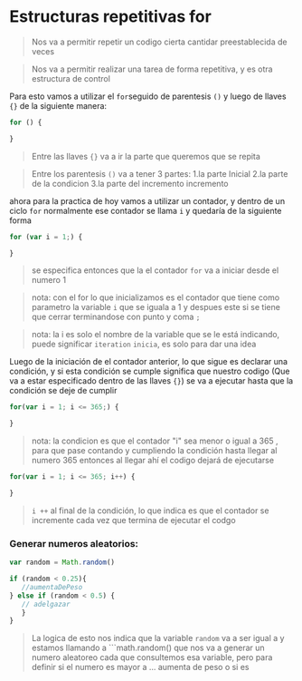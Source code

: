 # Estructuras repetitivas for

>Nos va a permitir repetir un codigo cierta cantidar preestablecida de veces 

> Nos va a permitir realizar una tarea de forma repetitiva, y es otra estructura de control

Para esto vamos a utilizar el ```for```seguido de parentesis ```()``` y luego de llaves ```{}```  de la siguiente manera:

```js
for () {

}
```

> Entre las llaves ```{}``` va a ir la parte que queremos que se repita 

> Entre los parentesis ```()``` va a tener 3 partes:
> 1.la parte Inicial
> 2.la parte de la condicion
> 3.la parte del incremento incremento

ahora para la practica de hoy vamos a utilizar un contador, y dentro de un ciclo ```for``` normalmente ese contador se llama ```i``` y quedaría de la siguiente forma

```js 
for (var i = 1;) { 

}
```
> se especifica entonces que la el contador ```for``` va a iniciar desde el numero 1

>nota: con el for lo que inicializamos es el contador que tiene como parametro la variable ```i``` que se iguala a 1 y despues este si se tiene que cerrar terminandose con punto y coma ```;```

>nota: la i es solo el nombre de la variable que se le está indicando, puede significar ```iteration``` ```inicia```, es solo para dar una idea

Luego de la iniciación de el contador anterior, lo que sigue es declarar una condición, y si esta condición se cumple significa que nuestro codigo (Que va a estar especificado dentro de las llaves ```{}```) se va a ejecutar hasta que la condición se deje de cumplir

```js
for(var i = 1; i <= 365;) {

}
```
>nota: la condicion es que el contador "i" sea menor o igual a 365 , para que pase contando y cumpliendo la condición hasta llegar al numero 365 entonces al llegar ahí el codigo dejará de ejecutarse

```js
for(var i = 1; i <= 365; i++) {

}
```
> ```i ++``` al final de la condición, lo que indica es que el contador se incremente cada vez que termina de ejecutar el codgo 

### Generar numeros aleatorios:
 ```js
 var random = Math.random()

if (random < 0.25){
	//aumentaDePeso
} else if (random < 0.5) {
	// adelgazar
	}
} 
```

> La logica de esto nos indica que la variable ```random``` va a ser igual a y estamos llamando a ```math.random() que nos va a generar un numero aleatoreo cada que consultemos esa variable, pero para definir si el numero es mayor a ... aumenta de peso o si es